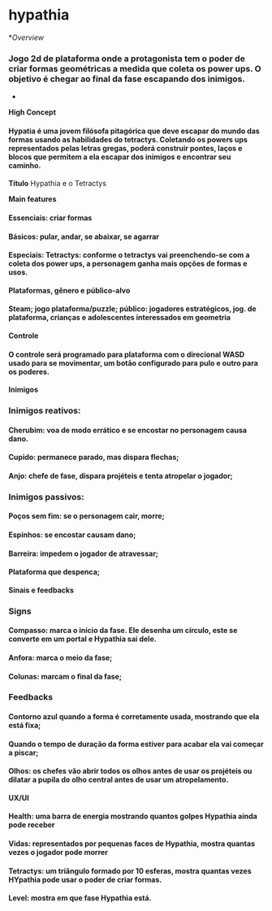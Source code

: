 # hypathia
 
 **Overview*
### Jogo 2d de plataforma onde a protagonista tem o poder de criar formas geométricas a medida que coleta os power ups. O objetivo é chegar ao final da fase escapando dos inimigos.
-

**High Concept**
#### Hypatia é uma jovem filósofa pitagórica que deve escapar do mundo das formas usando as habilidades do tetractys. Coletando os powers ups representados pelas letras gregas, poderá construir pontes, laços e blocos que permitem a ela escapar dos inimigos e encontrar seu caminho.

**Título**
Hypathia e o Tetractys

**Main features**
#### Essenciais: criar formas
#### Básicos: pular, andar, se abaixar, se agarrar
#### Especiais: Tetractys: conforme o tetractys vai preenchendo-se com a coleta dos power ups, a personagem ganha mais opções de formas e usos.

**Plataformas, gênero e público-alvo**
#### Steam; jogo plataforma/puzzle; público: jogadores estratégicos, jog. de plataforma, crianças e adolescentes interessados em geometria

**Controle**
#### O controle será programado para plataforma com o direcional WASD usado para se movimentar, um botão configurado para pulo e outro para os poderes.

**Inimigos**
### Inimigos reativos:
#### Cherubim: voa de modo errático e se encostar no personagem causa dano.
#### Cupido: permanece parado, mas dispara flechas;
#### Anjo: chefe de fase, dispara projéteis e tenta atropelar o jogador;

### Inimigos passivos:
#### Poços sem fim: se o personagem cair, morre;
#### Espinhos: se encostar causam dano;
#### Barreira: impedem o jogador de atravessar;
#### Plataforma que despenca;

**Sinais e feedbacks**

### Signs
#### Compasso: marca o início da fase. Ele desenha um círculo, este se converte em um portal e Hypathia sai dele.
#### Anfora:  marca o meio da fase;
#### Colunas: marcam o final da fase;

### Feedbacks
#### Contorno azul quando a forma é corretamente usada, mostrando que ela está fixa;
#### Quando o tempo de duração da forma estiver para acabar ela vai começar a piscar;
#### Olhos: os chefes vão abrir todos os olhos antes de usar os projéteis ou dilatar a pupila do olho central antes de usar um atropelamento. 

**UX/UI**
#### Health: uma barra de energia mostrando quantos golpes Hypathia ainda pode receber
#### Vidas: representados por pequenas faces de Hypathia, mostra quantas vezes o jogador pode morrer
#### Tetractys: um triângulo formado por 10 esferas, mostra quantas vezes HYpathia pode usar o poder de criar formas.
#### Level: mostra em que fase Hypathia está.






